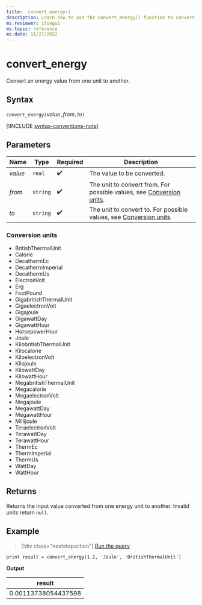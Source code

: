 ```yaml
---
title:  convert_energy()
description: Learn how to use the convert_energy() function to convert an energy input value from one unit to another.
ms.reviewer: itsagui
ms.topic: reference
ms.date: 11/27/2022
---
```

# convert_energy

Convert an energy value from one unit to another.

## Syntax

`convert_energy(`*value*`,`*from*`,`*to*`)`

[!INCLUDE [syntax-conventions-note](../../includes/syntax-conventions-note.md)]

## Parameters

| Name | Type | Required | Description |
|--|--|--|--|
| *value* | `real` |  :heavy_check_mark: | The value to be converted. |
| *from* | `string` |  :heavy_check_mark: | The unit to convert from. For possible values, see [Conversion units](#conversion-units). |
| *to* | `string` |  :heavy_check_mark: | The unit to convert to. For possible values, see [Conversion units](#conversion-units). |

### Conversion units

* BritishThermalUnit
* Calorie
* DecathermEc
* DecathermImperial
* DecathermUs
* ElectronVolt
* Erg
* FootPound
* GigabritishThermalUnit
* GigaelectronVolt
* Gigajoule
* GigawattDay
* GigawattHour
* HorsepowerHour
* Joule
* KilobritishThermalUnit
* Kilocalorie
* KiloelectronVolt
* Kilojoule
* KilowattDay
* KilowattHour
* MegabritishThermalUnit
* Megacalorie
* MegaelectronVolt
* Megajoule
* MegawattDay
* MegawattHour
* Millijoule
* TeraelectronVolt
* TerawattDay
* TerawattHour
* ThermEc
* ThermImperial
* ThermUs
* WattDay
* WattHour

## Returns

 Returns the input value converted from one energy unit to another. Invalid units return `null`.

## Example

> [!div class="nextstepaction"]
> <a href=" https://dataexplorer.azure.com/clusters/help/databases/Samples?query=H4sIAAAAAAAAAysoyswrUShKLS7NKVGwVUjOzytLLSqJT81LLUqv1DDUM9JRUPfKL81JVQcynIoySzKLM0IyUotyE3NC8zJL1DUBDSFj0EEAAAA=" target="_blank">Run the query</a>

```kusto
print result = convert_energy(1.2, 'Joule', 'BritishThermalUnit')
```

**Output**

|result|
|---|
|0.00113738054437598|
